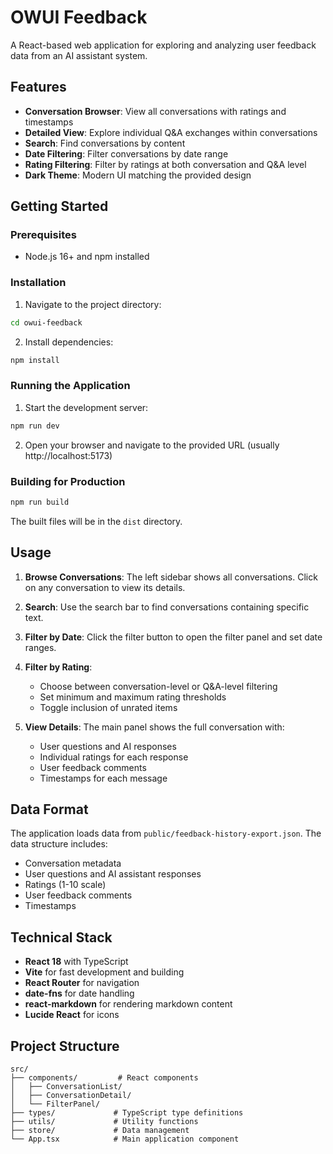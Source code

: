 # OWUI Feedback

A React-based web application for exploring and analyzing user feedback data from an AI assistant system.

## Features

- **Conversation Browser**: View all conversations with ratings and timestamps
- **Detailed View**: Explore individual Q&A exchanges within conversations
- **Search**: Find conversations by content
- **Date Filtering**: Filter conversations by date range
- **Rating Filtering**: Filter by ratings at both conversation and Q&A level
- **Dark Theme**: Modern UI matching the provided design

## Getting Started

### Prerequisites

- Node.js 16+ and npm installed

### Installation

1. Navigate to the project directory:
```bash
cd owui-feedback
```

2. Install dependencies:
```bash
npm install
```

### Running the Application

1. Start the development server:
```bash
npm run dev
```

2. Open your browser and navigate to the provided URL (usually http://localhost:5173)

### Building for Production

```bash
npm run build
```

The built files will be in the `dist` directory.

## Usage

1. **Browse Conversations**: The left sidebar shows all conversations. Click on any conversation to view its details.

2. **Search**: Use the search bar to find conversations containing specific text.

3. **Filter by Date**: Click the filter button to open the filter panel and set date ranges.

4. **Filter by Rating**: 
   - Choose between conversation-level or Q&A-level filtering
   - Set minimum and maximum rating thresholds
   - Toggle inclusion of unrated items

5. **View Details**: The main panel shows the full conversation with:
   - User questions and AI responses
   - Individual ratings for each response
   - User feedback comments
   - Timestamps for each message

## Data Format

The application loads data from `public/feedback-history-export.json`. The data structure includes:
- Conversation metadata
- User questions and AI assistant responses
- Ratings (1-10 scale)
- User feedback comments
- Timestamps

## Technical Stack

- **React 18** with TypeScript
- **Vite** for fast development and building
- **React Router** for navigation
- **date-fns** for date handling
- **react-markdown** for rendering markdown content
- **Lucide React** for icons

## Project Structure

```
src/
├── components/         # React components
│   ├── ConversationList/
│   ├── ConversationDetail/
│   └── FilterPanel/
├── types/             # TypeScript type definitions
├── utils/             # Utility functions
├── store/             # Data management
└── App.tsx            # Main application component
```
